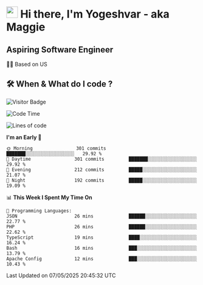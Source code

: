 <h1><img src="https://emojis.slackmojis.com/emojis/images/1531849430/4246/blob-sunglasses.gif?1531849430" width="30"/> Hi there, I'm Yogeshvar - aka Maggie</h1>

## Aspiring Software Engineer
🏂🏻  Based on US 

## 🛠 When & What do I code ?  

![Visitor Badge](https://visitor-badge.feriirawann.repl.co?username=yogeshvar&repo=yogeshvar&label=Visitors&style=plastic&color=%23457BFF&contentType=svg)

<!--START_SECTION:waka-->
![Code Time](http://img.shields.io/badge/Code%20Time-2%2C931%20hrs%2011%20mins-blue)

![Lines of code](https://img.shields.io/badge/From%20Hello%20World%20I%27ve%20Written-3.9%20million%20lines%20of%20code-blue)

**I'm an Early 🐤** 

```text
🌞 Morning                301 commits         ███████░░░░░░░░░░░░░░░░░░   29.92 % 
🌆 Daytime                301 commits         ███████░░░░░░░░░░░░░░░░░░   29.92 % 
🌃 Evening                212 commits         █████░░░░░░░░░░░░░░░░░░░░   21.07 % 
🌙 Night                  192 commits         █████░░░░░░░░░░░░░░░░░░░░   19.09 % 
```


📊 **This Week I Spent My Time On** 

```text
💬 Programming Languages: 
JSON                     26 mins             ██████░░░░░░░░░░░░░░░░░░░   22.77 % 
PHP                      26 mins             ██████░░░░░░░░░░░░░░░░░░░   22.62 % 
TypeScript               19 mins             ████░░░░░░░░░░░░░░░░░░░░░   16.24 % 
Bash                     16 mins             ███░░░░░░░░░░░░░░░░░░░░░░   13.79 % 
Apache Config            12 mins             ███░░░░░░░░░░░░░░░░░░░░░░   10.43 % 
```


 Last Updated on 07/05/2025 20:45:32 UTC
<!--END_SECTION:waka-->
